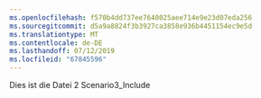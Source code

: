 ```yaml
---
ms.openlocfilehash: f570b4dd737ee7640025aee714e9e23d07eda256
ms.sourcegitcommit: d5a9a8824f3b3927ca3858e936b4451154ec9e5d
ms.translationtype: MT
ms.contentlocale: de-DE
ms.lasthandoff: 07/12/2019
ms.locfileid: "67845596"
---
```

Dies ist die Datei 2 Scenario3_Include

